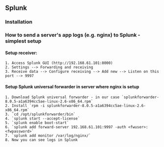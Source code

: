## Splunk

### Installation

###


### How to send a server's app logs (e.g. nginx) to Splunk - simplest setup

#### Setup receiver:
    1. Access Splunk GUI (http://192.168.61.101:8000)
    2. Settings --> Forwarding and receiving
    3. Receive data --> Configure receiving --> Add new --> Listen on this port --> 9997

#### Setup Splunk universal forwarder in server where nginx is setup
    1. Download Splunk universal forwarder - in our case `splunkforwarder-8.0.5-a1a6394cc5ae-linux-2.6-x86_64.rpm`
    2. Install `rpm -i splunkforwarder-8.0.5-a1a6394cc5ae-linux-2.6-x86_64.rpm`
    3. `cd /opt/splunkforwarder/bin`
    4. `splunk start --accept-license`
    5. `splunk enable boot-start`
    6. `splunk add forward-server 192.168.61.101:9997 -auth <fwuser>:<fwpassword>`
    7. `splunk add monitor /var/log/nginx/`
    8. Now you can see logs in Splunk
